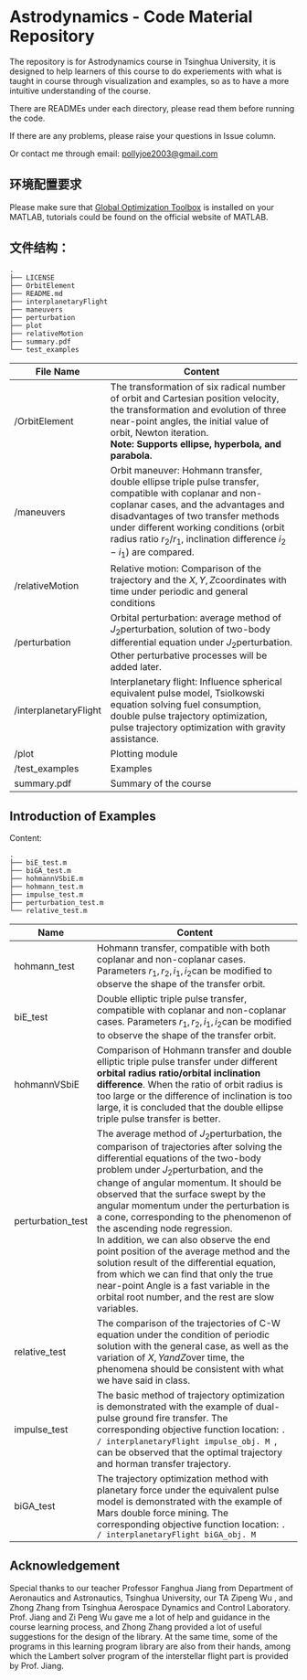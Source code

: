 # Astrodynamics - Code Material Repository

The repository is for Astrodynamics course in Tsinghua University, it is designed to help learners of this course to do experiements with what is taught in course through visualization and examples, so as to have a more intuitive understanding of the course.

There are READMEs under each directory, please read them before running the code.

If there are any problems, please raise your questions in Issue column.

Or contact me through email: pollyjoe2003@gmail.com

## 环境配置要求

Please make sure that [Global Optimization Toolbox](https://www.mathworks.com/products/global-optimization.html) is installed on your MATLAB, tutorials could be found on the official website of MATLAB.

## 文件结构：

```shell
.
├── LICENSE
├── OrbitElement
├── README.md
├── interplanetaryFlight
├── maneuvers
├── perturbation
├── plot
├── relativeMotion
├── summary.pdf
└── test_examples
```

| File Name             | Content                                                      |
| --------------------- | ------------------------------------------------------------ |
| /OrbitElement         | The transformation of six radical number of orbit and Cartesian position velocity, the transformation and evolution of three near-point angles, the initial value of orbit, Newton iteration. <br /> **Note: Supports ellipse, hyperbola, and parabola.** |
| /maneuvers            | Orbit maneuver: Hohmann transfer, double ellipse triple pulse transfer, compatible with coplanar and non-coplanar cases, and the advantages and disadvantages of two transfer methods under different working conditions (orbit radius ratio $r_2/r_1$, inclination difference $i_2-i_1$) are compared. |
| /relativeMotion       | Relative motion: Comparison of the trajectory and the $X,Y,Z$coordinates with time under periodic and general conditions |
| /perturbation         | Orbital perturbation: average method of $J_2$perturbation, solution of two-body differential equation under $J_2$perturbation. Other perturbative processes will be added later. |
| /interplanetaryFlight | Interplanetary flight: Influence spherical equivalent pulse model, Tsiolkowski equation solving fuel consumption, double pulse trajectory optimization, pulse trajectory optimization with gravity assistance. |
| /plot                 | Plotting module                                              |
| /test_examples        | Examples                                                     |
| summary.pdf           | Summary of the course                                        |

## Introduction of Examples

Content:

```shell
.
├── biE_test.m
├── biGA_test.m
├── hohmannVSbiE.m
├── hohmann_test.m
├── impulse_test.m
├── perturbation_test.m
└── relative_test.m
```

| Name              | Content                                                      |
| ----------------- | ------------------------------------------------------------ |
| hohmann_test      | Hohmann transfer, compatible with both coplanar and non-coplanar cases. Parameters $r_1,r_2,i_1,i_2$can be modified to observe the shape of the transfer orbit. |
| biE_test          | Double elliptic triple pulse transfer, compatible with coplanar and non-coplanar cases. Parameters $r_1,r_2,i_1,i_2$can be modified to observe the shape of the transfer orbit. |
| hohmannVSbiE      | Comparison of Hohmann transfer and double elliptic triple pulse transfer under different **orbital radius ratio/orbital inclination difference**. When the ratio of orbit radius is too large or the difference of inclination is too large, it is concluded that the double ellipse triple pulse transfer is better. |
| perturbation_test | The average method of $J_2$perturbation, the comparison of trajectories after solving the differential equations of the two-body problem under $J_2$perturbation, and the change of angular momentum. It should be observed that the surface swept by the angular momentum under the perturbation is a cone, corresponding to the phenomenon of the ascending node regression. <br/> In addition, we can also observe the end point position of the average method and the solution result of the differential equation, from which we can find that only the true near-point Angle is a fast variable in the orbital root number, and the rest are slow variables. |
| relative_test     | The comparison of the trajectories of C-W equation under the condition of periodic solution with the general case, as well as the variation of $X,Y and Z$over time, the phenomena should be consistent with what we have said in class. |
| impulse_test      | The basic method of trajectory optimization is demonstrated with the example of dual-pulse ground fire transfer. The corresponding objective function location: `. / interplanetaryFlight impulse_obj. M `, can be observed that the optimal trajectory and horman transfer trajectory. |
| biGA_test         | The trajectory optimization method with planetary force under the equivalent pulse model is demonstrated with the example of Mars double force mining. The corresponding objective function location: `. / interplanetaryFlight biGA_obj. M ` |

## Acknowledgement

Special thanks to our teacher Professor Fanghua Jiang from Department of Aeronautics and Astronautics, Tsinghua University, our TA Zipeng Wu , and Zhong Zhang from Tsinghua Aerospace Dynamics and Control Laboratory. Prof. Jiang and Zi Peng Wu gave me a lot of help and guidance in the course learning process, and Zhong Zhang provided a lot of useful suggestions for the design of the library. At the same time, some of the programs in this learning program library are also from their hands, among which the Lambert solver program of the interstellar flight part is provided by Prof. Jiang.

